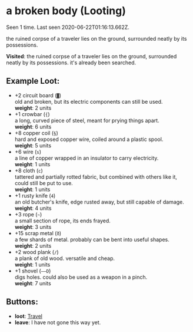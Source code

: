 # a broken body (Looting)

Seen 1 time. Last seen 2020-06-22T01:16:13.662Z.

the ruined corpse of a traveler lies on the ground, surrounded neatly by its possessions.

**Visited**: the ruined corpse of a traveler lies on the ground, surrounded neatly by its possessions. it's already been searched.

## Example Loot:

- +2 circuit board (<code>▓</code>)  
  old and broken, but its electric components can still be used.  
  **weight**: 2 units
- +1 crowbar (<code>{</code>)  
  a long, curved piece of steel, meant for prying things apart.  
  **weight**: 6 units
- +8 copper coil (<code>§</code>)  
  hard and exposed copper wire, coiled around a plastic spool.  
  **weight**: 5 units
- +6 wire (<code>s</code>)  
  a line of copper wrapped in an insulator to carry electricity.  
  **weight**: 1 units
- +8 cloth (<code>c</code>)  
  tattered and partially rotted fabric, but combined with others like it, could still be put to use.  
  **weight**: 1 units
- +1 rusty knife (<code>4</code>)  
  an old butcher's knife, edge rusted away, but still capable of damage.  
  **weight**: 4 units
- +3 rope (<code>~</code>)  
  a small section of rope, its ends frayed.  
  **weight**: 3 units
- +15 scrap metal (<code>ð</code>)  
  a few shards of metal. probably can be bent into useful shapes.  
  **weight**: 2 units
- +2 wood plank (<code>/</code>)  
  a plank of old wood. versatile and cheap.  
  **weight**: 1 units
- +1 shovel (<code>––D</code>)  
  digs holes. could also be used as a weapon in a pinch.  
  **weight**: 7 units

## Buttons:

- **loot**: [Travel](Travel-travel.md)
- **leave**: I have not gone this way yet.
